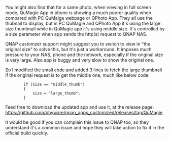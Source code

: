 You might also find that for a same photo, when viewing in full screen mode, QuMagie App in phone is showing a much poorer quality when compared with PC QuMaige webpage or QPhoto App. They all use the thubnail to display, but in PC QuMagie and QPhoto App it's using the large size thumbnail while in QuMagie app it's using middle size. It's controlled by a size parameter when app sends the http(s) request to QNAP NAS.

QNAP customzer support might suggest you to switch to view in "the original size" to solve this, but it's just a workaround. It imposes much pressure to your NAS, phone and the network, especially if the original size is very large. Also app is buggy and very slow to show the original one.

So I modified the smali code and added 3 lines to fetch the large thumbnail if the original request is to get the middle one, much like below code:
```
        if (size == "middle_thumb")
        {
            size = "large_thumb";
        }
```

Feed free to download the updated app and use it, at the release page: https://github.com/phyware/qnap_apps_customized/releases/tag/QuMagie

It would be good if you can complain this issue to QNAP too, so they understand it's a common issue and hope they will take action to fix it in the official build quickly.
